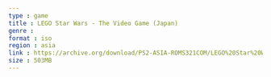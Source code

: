 ```yaml
---
type : game
title : LEGO Star Wars - The Video Game (Japan)
genre : 
format : iso
region : asia
link : https://archive.org/download/PS2-ASIA-ROMS321COM/LEGO%20Star%20Wars%20-%20The%20Video%20Game%20%28Japan%29.7z
size : 503MB
---
```

